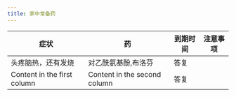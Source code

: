 ```yaml
---
title: 家中常备药
---
```




| 症状                        | 药                           | 到期时间 |   注意事项  | 
| --------------------------- | ---------------------------- | -------- | --- |
| 头疼脑热，还有发烧          | 对乙酰氨基酚,布洛芬          | 答复     |     |
| Content in the first column | Content in the second column | 答复     |     |